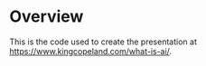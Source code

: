 # Overview

This is the code used to create the presentation at <a href="https://www.kingcopeland.com/what-is-ai/" target="_blank">https://www.kingcopeland.com/what-is-ai/</a>.
